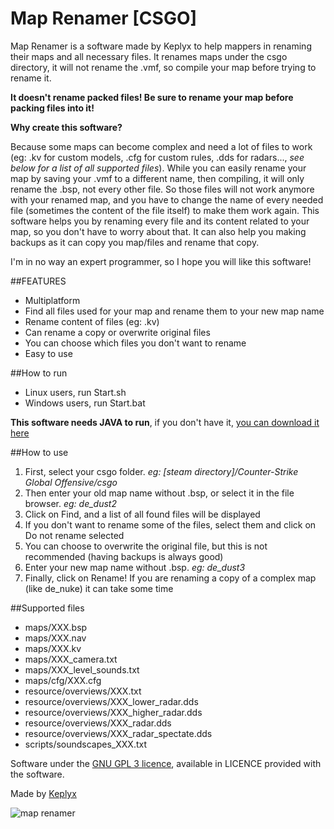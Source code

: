 # Map Renamer [CSGO]
Map Renamer is a software made by Keplyx to help mappers in renaming their maps and all necessary files.
It renames maps under the csgo directory, it will not rename the .vmf, so compile your map before trying to rename it.

**It doesn't rename packed files! Be sure to rename your map before packing files into it!**


**Why create this software?**

Because some maps can become complex and need a lot of files to work (eg: .kv for custom models, .cfg for custom rules, .dds for radars..., *see below for a list of all supported files*). While you can easily rename your map by saving your .vmf to a different name, then compiling, it will only rename the .bsp, not every other file. So those files will not work anymore with your renamed map, and you have to change the name of every needed file (sometimes the content of the file itself) to make them work again. This software helps you by renaming every file and its content related to your map, so you don't have to worry about that. It can also help you making backups as it can copy you map/files and rename that copy.

I'm in no way an expert programmer, so I hope you will like this software!


##FEATURES

- Multiplatform
- Find all files used for your map and rename them to your new map name
- Rename content of files (eg: .kv)
- Can rename a copy or overwrite original files
- You can choose which files you don't want to rename
- Easy to use

##How to run

- Linux users, run Start.sh
- Windows users, run Start.bat

**This software needs JAVA to run**, if you don't have it, [you can download it here](https://www.java.com/download)

##How to use

1. First, select your csgo folder. *eg: [steam directory]/Counter-Strike Global Offensive/csgo*
2. Then enter your old map name without .bsp, or select it in the file browser. *eg: de_dust2*
3. Click on Find, and a list of all found files will be displayed
4. If you don't want to rename some of the files, select them and click on Do not rename selected
5. You can choose to overwrite the original file, but this is not recommended (having backups is always good)
6. Enter your new map name without .bsp. *eg: de_dust3*
7. Finally, click on Rename! If you are renaming a copy of a complex map (like de_nuke) it can take some time


##Supported files

- maps/XXX.bsp
- maps/XXX.nav
- maps/XXX.kv
- maps/XXX_camera.txt
- maps/XXX_level_sounds.txt
- maps/cfg/XXX.cfg
- resource/overviews/XXX.txt
- resource/overviews/XXX_lower_radar.dds
- resource/overviews/XXX_higher_radar.dds
- resource/overviews/XXX_radar.dds
- resource/overviews/XXX_radar_spectate.dds
- scripts/soundscapes_XXX.txt


Software under the [GNU GPL 3 licence](https://www.gnu.org/licenses/gpl.html), available in LICENCE provided with the software.

Made by [Keplyx](http://steamcommunity.com/id/Keplyx/)


![map renamer](https://cloud.githubusercontent.com/assets/23726131/20607393/1a1e8188-b278-11e6-9ffb-fa66e02e66c5.png)

